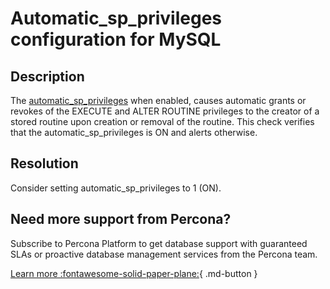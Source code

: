 # Automatic_sp_privileges configuration for MySQL


## Description

The [automatic_sp_privileges](https://dev.mysql.com/doc/refman/8.0/en/server-system-variables.html#sysvar_automatic_sp_privileges) when enabled, causes automatic grants or revokes of the EXECUTE and ALTER ROUTINE privileges to the creator of a stored routine upon creation or removal of the routine. This check verifies that the automatic_sp_privileges is ON and alerts otherwise.

## Resolution

Consider setting automatic_sp_privileges to 1 (ON). 


## Need more support from Percona?

Subscribe to Percona Platform to get database support with guaranteed SLAs or proactive database management services from the Percona team.

[Learn more :fontawesome-solid-paper-plane:](https://per.co.na/subscribe){ .md-button }
